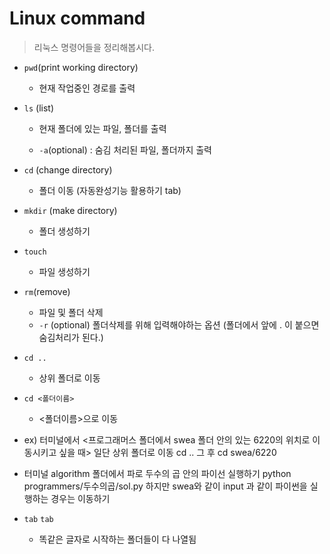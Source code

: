 # Linux command 

> 리눅스 명령어들을 정리해봅시다.

- `pwd`(print working directory)
    - 현재 작업중인 경로를 출력

- `ls` (list)
    - 현재 폴더에 있는 파일, 폴더를 출력

    - `-a`(optional) : 숨김 처리된 파일, 폴더까지 출력

- `cd` (change directory)
    - 폴더 이동 (자동완성기능 활용하기 tab)

- `mkdir` (make directory)
    - 폴더 생성하기

- `touch`
    - 파일 생성하기

- `rm`(remove)
    - 파일 및 폴더 삭제
    - `-r` (optional) 폴더삭제를 위해 입력해야하는 옵션
    (폴더에서 앞에 . 이 붙으면 숨김처리가 된다.)

- `cd ..`
    - 상위 폴더로 이동

- `cd <폴더이름>`
    - <폴더이름>으로 이동
    
- ex) 
 터미널에서 <프로그래머스 폴더에서 swea 폴더 안의 있는 6220의 위치로 이동시키고 싶을 때>
 일단 상위 폴더로 이동 cd ..
 그 후 cd swea/6220 
 

- 터미널 algorithm 폴더에서 파로 두수의 곱 안의 파이선 실행하기
python programmers/두수의곱/sol.py
하지만 swea와 같이 input 과 같이 파이썬을 실행하는 경우는 이동하기 


- `tab` `tab` 
    - 똑같은 글자로 시작하는 폴더들이 다 나열됨

